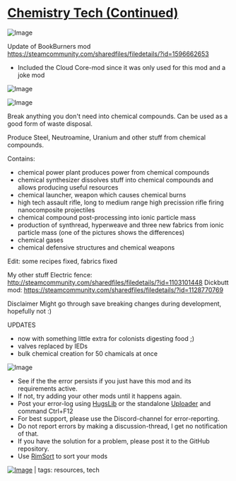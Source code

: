# [Chemistry Tech (Continued)](https://steamcommunity.com/sharedfiles/filedetails/?id=2373492195)

![Image](https://i.imgur.com/buuPQel.png)

Update of BookBurners mod
https://steamcommunity.com/sharedfiles/filedetails/?id=1596662653

- Included the Cloud Core-mod since it was only used for this mod and a joke mod

![Image](https://i.imgur.com/pufA0kM.png)
	
![Image](https://i.imgur.com/Z4GOv8H.png)

Break anything you don't need into chemical compounds. Can be used as a good form of waste disposal.

Produce Steel, Neutroamine, Uranium and other stuff from chemical compounds.


Contains:
- chemical power plant produces power from chemical compounds
- chemical synthesizer dissolves stuff into chemical compounds and allows producing useful resources
- chemical launcher, weapon which causes chemical burns
- high tech assault rifle, long to medium range high precission rifle firing nanocomposite projectiles
- chemical compound post-processing into ionic particle mass
- production of synthread, hyperweave and three new fabrics from ionic particle mass (one of the pictures shows the differences)
- chemical gases
- chemical defensive structures and chemical weapons

Edit: some recipes fixed, fabrics fixed

My other stuff
Electric fence: http://steamcommunity.com/sharedfiles/filedetails/?id=1103101448
Dickbutt mod: https://steamcommunity.com/sharedfiles/filedetails/?id=1128770769


Disclaimer
Might go through save breaking changes during development, hopefully not :)

UPDATES
- now with something little extra for colonists digesting food ;)
- valves replaced by IEDs
- bulk chemical creation for 50 chamicals at once

![Image](https://i.imgur.com/PwoNOj4.png)



-  See if the the error persists if you just have this mod and its requirements active.
-  If not, try adding your other mods until it happens again.
-  Post your error-log using [HugsLib](https://steamcommunity.com/workshop/filedetails/?id=818773962) or the standalone [Uploader](https://steamcommunity.com/sharedfiles/filedetails/?id=2873415404) and command Ctrl+F12
-  For best support, please use the Discord-channel for error-reporting.
-  Do not report errors by making a discussion-thread, I get no notification of that.
-  If you have the solution for a problem, please post it to the GitHub repository.
-  Use [RimSort](https://github.com/RimSort/RimSort/releases/latest) to sort your mods

 

[![Image](https://img.shields.io/github/v/release/emipa606/ChemistryTech?label=latest%20version&style=plastic&color=9f1111&labelColor=black)](https://steamcommunity.com/sharedfiles/filedetails/changelog/2373492195) | tags:  resources,  tech
